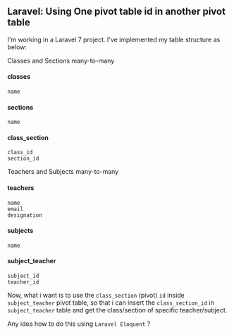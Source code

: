 ## Laravel: Using One pivot table id in another pivot table

I'm working in a Laravel 7 project. I've implemented my table structure as below:

Classes and Sections many-to-many

#### classes

    name

#### sections

    name

#### class_section

    class_id
    section_id

Teachers and Subjects many-to-many

#### teachers

    name
    email
    designation

#### subjects

    name

#### subject_teacher

    subject_id
    teacher_id

Now, what i want is to use the `class_section` (pivot) `id` inside `subject_teacher` pivot table, so that i can insert the `class_section_id` in `subject_teacher` table and get the class/section of specific teacher/subject.

Any idea how to do this using `Laravel Eloquent` ?
